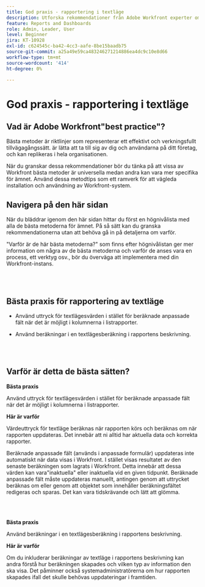 ```yaml
---
title: God praxis - rapportering i textläge
description: Utforska rekommendationer från Adobe Workfront experter om hur man ställer in, hanterar och använder Workfront textlägesrapportering.
feature: Reports and Dashboards
role: Admin, Leader, User
level: Beginner
jira: KT-10928
exl-id: c624545c-ba42-4cc3-aafe-8be15baadb75
source-git-commit: a25a49e59ca483246271214886ea4dc9c10e8d66
workflow-type: tm+mt
source-wordcount: '414'
ht-degree: 0%

---
```


# God praxis - rapportering i textläge

## Vad är Adobe Workfront&quot;best practice&quot;?

Bästa metoder är riktlinjer som representerar ett effektivt och verkningsfullt tillvägagångssätt. är lätta att ta till sig av dig och användarna på ditt företag, och kan replikeras i hela organisationen.

När du granskar dessa rekommendationer bör du tänka på att vissa av Workfront bästa metoder är universella medan andra kan vara mer specifika för ämnet. Använd dessa metodtips som ett ramverk för att vägleda installation och användning av Workfront-system.

## Navigera på den här sidan

När du bläddrar igenom den här sidan hittar du först en högnivålista med alla de bästa metoderna för ämnet. På så sätt kan du granska rekommendationerna utan att behöva gå in på detaljerna om varför.

&quot;Varför är de här bästa metoderna?&quot; som finns efter högnivålistan ger mer information om några av de bästa metoderna och varför de anses vara en process, ett verktyg osv., bör du överväga att implementera med din Workfront-instans.

</br>
</br>

## Bästa praxis för rapportering av textläge

* Använd uttryck för textlägesvärden i stället för beräknade anpassade fält när det är möjligt i kolumnerna i listrapporter.

* Använd beräkningar i en textlägesberäkning i rapportens beskrivning.

</br>
</br>

## Varför är detta de bästa sätten?

**Bästa praxis**

Använd uttryck för textlägesvärden i stället för beräknade anpassade fält när det är möjligt i kolumnerna i listrapporter.



**Här är varför**

Värdeuttryck för textläge beräknas när rapporten körs och beräknas om när rapporten uppdateras. Det innebär att ni alltid har aktuella data och korrekta rapporter.



Beräknade anpassade fält (används i anpassade formulär) uppdateras inte automatiskt när data visas i Workfront. I stället visas resultatet av den senaste beräkningen som lagrats i Workfront. Detta innebär att dessa värden kan vara&quot;inaktuella&quot; eller inaktuella vid en given tidpunkt. Beräknade anpassade fält måste uppdateras manuellt, antingen genom att uttrycket beräknas om eller genom att objektet som innehåller beräkningsfältet redigeras och sparas. Det kan vara tidskrävande och lätt att glömma.


</br>
</br>

**Bästa praxis**

Använd beräkningar i en textlägesberäkning i rapportens beskrivning.



**Här är varför**

Om du inkluderar beräkningar av textläge i rapportens beskrivning kan andra förstå hur beräkningen skapades och vilken typ av information den ska visa. Det påminner också systemadministratörerna om hur rapporten skapades ifall det skulle behövas uppdateringar i framtiden.
